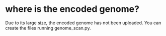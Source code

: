 # where is the encoded genome?

Due to its large size, the encoded genome has not been uploaded. You can create the files running genome_scan.py. 
